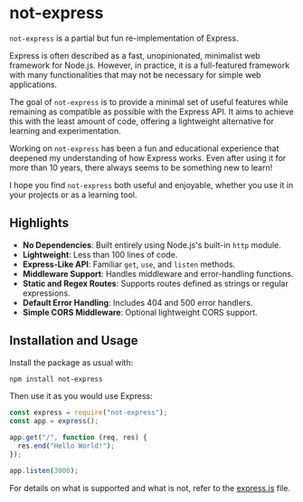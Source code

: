 # not-express

`not-express` is a partial but fun re-implementation of Express.

Express is often described as a fast, unopinionated, minimalist web framework for Node.js. However, in practice, it is a full-featured framework with many functionalities that may not be necessary for simple web applications.

The goal of `not-express` is to provide a minimal set of useful features while remaining as compatible as possible with the Express API. It aims to achieve this with the least amount of code, offering a lightweight alternative for learning and experimentation.

Working on `not-express` has been a fun and educational experience that deepened my understanding of how Express works. Even after using it for more than 10 years, there always seems to be something new to learn!

I hope you find `not-express` both useful and enjoyable, whether you use it in your projects or as a learning tool.

## Highlights

- **No Dependencies**: Built entirely using Node.js's built-in `http` module.
- **Lightweight**: Less than 100 lines of code.
- **Express-Like API**: Familiar `get`, `use`, and `listen` methods.
- **Middleware Support**: Handles middleware and error-handling functions.
- **Static and Regex Routes**: Supports routes defined as strings or regular expressions.
- **Default Error Handling**: Includes 404 and 500 error handlers.
- **Simple CORS Middleware**: Optional lightweight CORS support.

## Installation and Usage

Install the package as usual with:

```sh
npm install not-express
```

Then use it as you would use Express:

```js
const express = require("not-express");
const app = express();

app.get("/", function (req, res) {
  res.end("Hello World!");
});

app.listen(3000);
```

For details on what is supported and what is not, refer to the [express.js](./src/express.js) file.
